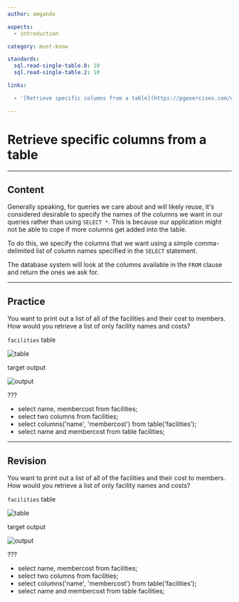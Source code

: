```yaml
---
author: amgando

aspects:
  - introduction

category: must-know

standards:
  sql.read-single-table.0: 10
  sql.read-single-table.2: 10

links:

  - '[Retrieve specific columns from a table](https://pgexercises.com/questions/basic/selectspecific.html){documentation}'

---
```


# Retrieve specific columns from a table

---
## Content

Generally speaking, for queries we care about and will likely reuse, it's considered desirable to specify the names of the columns we want in our queries rather than using `SELECT *`. This is because our application might not be able to cope if more columns get added into the table.

To do this, we specify the columns that we want using a simple comma-delimited list of column names specified in the `SELECT` statement.

The database system will look at the columns available in the `FROM` clause and return the ones we ask for.

---
## Practice

You want to print out a list of all of the facilities and their cost to members. How would you retrieve a list of only facility names and costs?

`facilities` table

![table](https://i.imgur.com/cUIabdz.png)

target output

![output](https://i.imgur.com/Kgo1gf3.png)

???

* select name, membercost from facilities;
* select two columns from facilities;
* select columns('name', 'membercost') from table('facilities');
* select name and membercost from table facilities;

---
## Revision

You want to print out a list of all of the facilities and their cost to members. How would you retrieve a list of only facility names and costs?

`facilities` table

![table](https://i.imgur.com/cUIabdz.png)

target output

![output](https://i.imgur.com/Kgo1gf3.png)

???

* select name, membercost from facilities;
* select two columns from facilities;
* select columns('name', 'membercost') from table('facilities');
* select name and membercost from table facilities;

